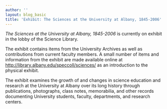 ```yaml
---
author: ''
layout: blog_basic
title: 'Exhibit: The Sciences at the University at Albany, 1845-2006'
---
```

<div class="entry-body">
<p><em>The Sciences at the University at Albany, 1845-2006</em> is currently on exhibit in the lobby of the Science Library.</p>
<p>The exhibit contains items from the University Archives as well as contributions from current faculty members. A small number of items and information from the exhibit are made available online at <a href="http://library.albany.edu/speccoll/sciences/">http://library.albany.edu/speccoll/sciences/</a> as an introduction to the physical exhibit.</p>
<p>The exhibit examines the growth of and changes in science education and research at the University at Albany over its long history through publications, photographs, class notes, memorabilia, and other records documenting University students, faculty, departments, and research centers.<br/>
</p>
</div>